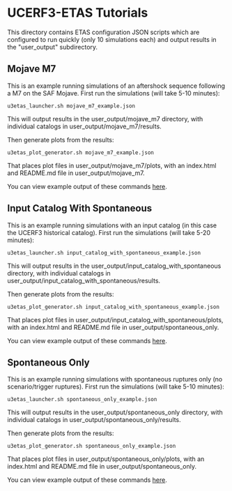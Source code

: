 # UCERF3-ETAS Tutorials

This directory contains ETAS configuration JSON scripts which are configured to run quickly (only 10 simulations each) and output results in the "user_output" subdirectory.

## Mojave M7

This is an example running simulations of an aftershock sequence following a M7 on the SAF Mojave. First run the simulations (will take 5-10 minutes):

`u3etas_launcher.sh mojave_m7_example.json`

This will output results in the user_output/mojave_m7 directory, with individual catalogs in user_output/mojave_m7/results.

Then generate plots from the results:

`u3etas_plot_generator.sh mojave_m7_example.json`

That places plot files in user_output/mojave_m7/plots, with an index.html and README.md file in user_output/mojave_m7.

You can view example output of these commands [here](example_output/mojave_m7).

## Input Catalog With Spontaneous

This is an example running simulations with an input catalog (in this case the UCERF3 historical catalog). First run the simulations (will take 5-20 minutes):

`u3etas_launcher.sh input_catalog_with_spontaneous_example.json`

This will output results in the user_output/input_catalog_with_spontaneous directory, with individual catalogs in user_output/input_catalog_with_spontaneous/results.

Then generate plots from the results:

`u3etas_plot_generator.sh input_catalog_with_spontaneous_example.json`

That places plot files in user_output/input_catalog_with_spontaneous/plots, with an index.html and README.md file in user_output/spontaneous_only.

You can view example output of these commands [here](example_output/input_catalog_with_spontaneous).

## Spontaneous Only

This is an example running simulations with spontaneous ruptures only (no scenario/trigger ruptures). First run the simulations (will take 5-10 minutes):

`u3etas_launcher.sh spontaneous_only_example.json`

This will output results in the user_output/spontaneous_only directory, with individual catalogs in user_output/spontaneous_only/results.

Then generate plots from the results:

`u3etas_plot_generator.sh spontaneous_only_example.json`

That places plot files in user_output/spontaneous_only/plots, with an index.html and README.md file in user_output/spontaneous_only.

You can view example output of these commands [here](example_output/spontaneous_only).
